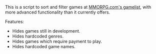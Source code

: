 This is a script to sort and filter games at [MMORPG.com's gamelist](http://www.mmorpg.com/gamelist.cfm), with more advanced functionality than it currently offers.

Features:

 * Hides games still in development.
 * Hides hardcoded genres.
 * Hides games which require payment to play.
 * Hides hardcoded game names.

